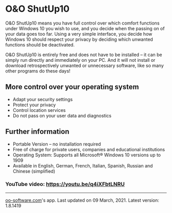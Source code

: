 # O&O ShutUp10

O&O ShutUp10 means you have full control over which comfort functions under Windows 10 you wish to use, and you decide when the passing on of your data goes too far. Using a very simple interface, you decide how Windows 10 should respect your privacy by deciding which unwanted functions should be deactivated.

O&O ShutUp10 is entirely free and does not have to be installed – it can be simply run directly and immediately on your PC. And it will not install or download retrospectively unwanted or unnecessary software, like so many other programs do these days!

## More control over your operating system
- Adapt your security settings
- Protect your privacy
- Control location services
- Do not pass on your user data and diagnostics

## Further information
- Portable Version – no installation required
- Free of charge for private users, companies and educational institutions
- Operating System: Supports all Microsoft® Windows 10 versions up to 1909
- Available in English, German, French, Italian, Spanish, Russian and Chinese (simplified)

### YouTube video: https://youtu.be/q4iXFbtLNRU
---
[oo-software.com](https://oo-software.com/en/shutup10)'s app. Last updated on 09 March, 2021. Latest version: 1.8.1419
